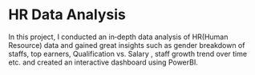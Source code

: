 # HR Data Analysis
 In this project, I conducted an in‐depth data analysis of
 HR(Human Resource) data and gained great insights such
 as gender breakdown of staffs, top earners, Qualification
 vs. Salary , staff growth trend over time etc. and created
 an interactive dashboard using PowerBI.
